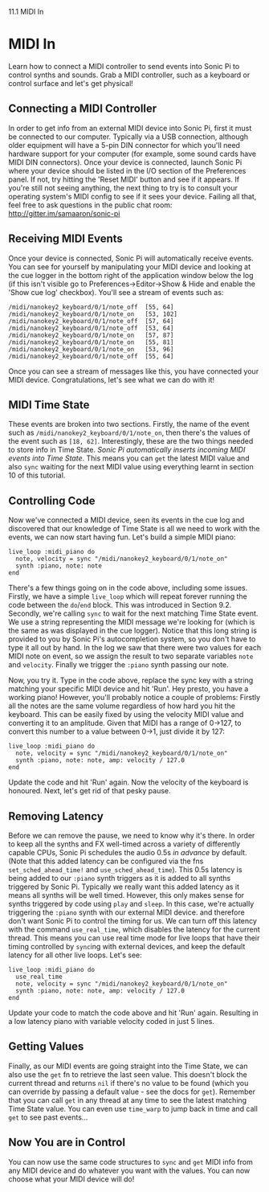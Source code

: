 11.1 MIDI In

# MIDI In

Learn how to connect a MIDI controller to send
events into Sonic Pi to control synths and sounds. Grab a
MIDI controller, such as a keyboard or control surface and let's get
physical!


## Connecting a MIDI Controller

In order to get info from an external MIDI device into Sonic Pi,
first it must be connected to our computer. Typically via
a USB connection, although older equipment will have a 5-pin DIN
connector for which you'll need hardware support for your computer (for
example, some sound cards have MIDI DIN connectors). Once your device
is connected, launch Sonic Pi where your device should be listed in the
I/O section of the Preferences panel. If not, try hitting the 'Reset MIDI'
button and see if it appears. If you're still not seeing anything,
the next thing to try is to consult your operating system's MIDI config
to see if it sees your device. Failing all that, feel free to ask
questions in the public chat room: http://gitter.im/samaaron/sonic-pi

## Receiving MIDI Events

Once your device is connected, Sonic Pi will automatically receive
events. You can see for yourself by manipulating your MIDI device and
looking at the cue logger in the bottom right of the application window
below the log (if this isn't visible go to Preferences->Editor->Show &
Hide and enable the 'Show cue log' checkbox). You'll see a stream of
events such as:

```
/midi/nanokey2_keyboard/0/1/note_off  [55, 64]
/midi/nanokey2_keyboard/0/1/note_on   [53, 102]
/midi/nanokey2_keyboard/0/1/note_off  [57, 64]
/midi/nanokey2_keyboard/0/1/note_off  [53, 64]
/midi/nanokey2_keyboard/0/1/note_on   [57, 87]
/midi/nanokey2_keyboard/0/1/note_on   [55, 81]
/midi/nanokey2_keyboard/0/1/note_on   [53, 96]
/midi/nanokey2_keyboard/0/1/note_off  [55, 64]
```

Once you can see a stream of messages like this, you have connected your MIDI
device. Congratulations, let's see what we can do with it!

## MIDI Time State

These events are broken into two sections. Firstly, the name of
the event such as `/midi/nanokey2_keyboard/0/1/note_on`, then
there's the values of the event such as `[18, 62]`. Interestingly, these
are the two things needed to store info in Time State. *Sonic Pi
automatically inserts incoming MIDI events into Time State*. This means
you can `get` the latest MIDI value and also `sync` waiting for the next
MIDI value using everything learnt in section 10 of this tutorial.

## Controlling Code

Now we've connected a MIDI device, seen its events in the cue log and
discovered that our knowledge of Time State is all we need to work with
the events, we can now start having fun. Let's build a simple MIDI
piano:

```
live_loop :midi_piano do
  note, velocity = sync "/midi/nanokey2_keyboard/0/1/note_on"
  synth :piano, note: note
end
```

There's a few things going on in the code above, including some
issues. Firstly, we have a simple `live_loop` which will repeat forever
running the code between the `do`/`end` block. This was introduced in
Section 9.2. Secondly, we're calling `sync` to wait for the next
matching Time State event. We use a string representing the MIDI message
we're looking for (which is the same as was displayed in the cue
logger). Notice that this long string is provided to you by Sonic Pi's
autocompletion system, so you don't have to type it all out by hand. In
the log we saw that there were two values for each MIDI note on event,
so we assign the result to two separate variables `note` and
`velocity`. Finally we trigger the `:piano` synth passing our note.

Now, you try it. Type in the code above, replace the sync key with a
string matching your specific MIDI device and hit 'Run'. Hey presto, you
have a working piano! However, you'll probably notice a couple of
problems: Firstly all the notes are the same volume regardless of how
hard you hit the keyboard. This can be easily fixed by using the
velocity MIDI value and converting it to an amplitude. Given that MIDI
has a range of 0->127, to convert this number to a value between 0->1,
just divide it by 127:

```
live_loop :midi_piano do
  note, velocity = sync "/midi/nanokey2_keyboard/0/1/note_on"
  synth :piano, note: note, amp: velocity / 127.0
end
```

Update the code and hit 'Run' again. Now the velocity of the keyboard is
honoured. Next, let's get rid of that pesky pause.

## Removing Latency

Before we can remove the pause, we need to know why it's there. In order
to keep all the synths and FX well-timed across a variety of differently
capable CPUs, Sonic Pi schedules the audio 0.5s *in advance* by
default. (Note that this added latency can be configured via the fns
`set_sched_ahead_time!` and `use_sched_ahead_time`). This 0.5s latency
is being added to our `:piano` synth triggers as it is added to all
synths triggered by Sonic Pi. Typically we really want this added
latency as it means all synths will be well timed. However, this only
makes sense for synths triggered by code using `play` and `sleep`. In
this case, we're actually triggering the `:piano` synth with our
external MIDI device. and therefore don't want Sonic Pi to control the
timing for us. We can turn off this latency with the command
`use_real_time`, which disables the latency for the current thread. This
means you can use real time mode for live loops that have their timing
controlled by `sync`ing with external devices, and keep the default
latency for all other live loops. Let's see:

```
live_loop :midi_piano do
  use_real_time
  note, velocity = sync "/midi/nanokey2_keyboard/0/1/note_on"
  synth :piano, note: note, amp: velocity / 127.0
end
```

Update your code to match the code above and hit 'Run' again.
Resulting in a low latency piano with variable velocity
coded in just 5 lines.

## Getting Values

Finally, as our MIDI events are going straight into the Time State, we
can also use the `get` fn to retrieve the last seen value. This doesn't
block the current thread and returns `nil` if there's no value to be
found (which you can override by passing a default value - see the docs
for `get`). Remember that you can call `get` in any thread at any time
to see the latest matching Time State value. You can even use
`time_warp` to jump back in time and call `get` to see past events…


## Now You are in Control

You can now use the same code structures to `sync` and `get` MIDI info
from any MIDI device and do whatever you want with the values.
You can now choose what your MIDI device will do!
